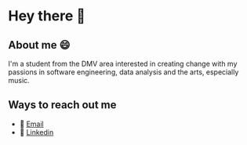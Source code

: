 # Hey there 👋

## About me 😄
I'm a student from the DMV area interested in creating change with my passions in software engineering, data analysis and the arts, especially music. 

## Ways to reach out me 
- 📧 [Email](michaelwwang17@gmail.com)
- 💼 [Linkedin](https://www.linkedin.com/in/michael-wang-0327209a/)
